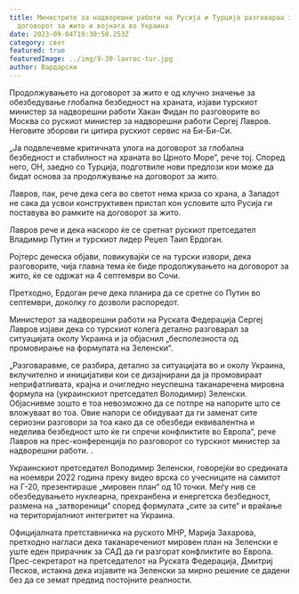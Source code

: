 ```yaml
---
title: Министрите за надворешни работи на Русија и Турција разговараа за
  договорот за жито и војната во Украина
date: 2023-09-04T19:30:50.253Z
category: свет
featured: true
featuredImage: ../img/9-30-lavroc-tur.jpg
author: Вардарски
---
```

Продолжувањето на договорот за жито е од клучно значење за обезбедување глобална безбедност на храната, изјави турскиот министер за надворешни работи Хакан Фидан по разговорите во Москва со рускиот министер за надворешни работи Сергеј Лавров. Неговите зборови ги цитира рускиот сервис на Би-Би-Си.

„Ја подвлечевме критичната улога на договорот за глобална безбедност и стабилност на храната во Црното Море“, рече тој. Според него, ОН, заедно со Турција, подготвиле нови предлози кои може да бидат основа за продолжување на договорот за жито.

Лавров, пак, рече дека сега во светот нема криза со храна, а Западот не сака да усвои конструктивен пристап кон условите што Русија ги поставува во рамките на договорот за жито.

Лавров рече и дека наскоро ќе се сретнат рускиот претседател Владимир Путин и турскиот лидер Реџеп Таип Ердоган.

Ројтерс денеска објави, повикувајќи се на турски извори, дека разговорите, чија главна тема ќе биде продолжувањето на договорот за жито, ќе се одржат на 4 септември во Сочи.

Претходно, Ердоган рече дека планира да се сретне со Путин во септември, доколку го дозволи распоредот.

Министерот за надворешни работи на Руската Федерација Сергеј Лавров изјави дека со турскиот колега детално разговарал за ситуацијата околу Украина и ја објаснил „бесполезноста од промовирање на формулата на Зеленски“.

„Разговаравме, се разбира, детално за ситуацијата во и околу Украина, вклучително и иницијативи кои се дизајнирани да ја промовираат неприфатливата, крајна и очигледно неуспешна таканаречена мировна формула на (украинскиот претседател Володимир) Зеленски. Објаснивме зошто е тоа невозможно да се потпре на напорите што се вложуваат во тоа. Овие напори се обидуваат да ги заменат сите сериозни разговори за тоа како да се обезбеди еквивалентна и неделива безбедност што ќе ги спречи конфликтите во Европа“, рече Лавров на прес-конференција по разговорот со турскиот министер за надворешни работи. .

Украинскиот претседател Володимир Зеленски, говорејќи во средината на ноември 2022 година преку видео врска со учесниците на самитот на Г-20, презентираше „мировен план“ од 10 точки. Меѓу нив се обезбедувањето нуклеарна, прехранбена и енергетска безбедност, размена на „затвореници“ според формулата „сите за сите“ и враќање на територијалниот интегритет на Украина.

Официјалната претставничка на руското МНР, Марија Захарова, претходно нагласи дека таканаречениот мировен план на Зеленски е уште еден прирачник за САД да ги разгорат конфликтите во Европа. Прес-секретарот на претседателот на Руската Федерација, Дмитриј Песков, истакна дека изјавите на Зеленски за мирно решение се дадени без да се земат предвид постојните реалности.